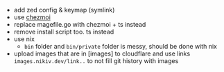 - add zed config & keymap (symlink)
- use [chezmoi](https://www.chezmoi.io/)
- replace magefile.go with chezmoi + ts instead
- remove install script too. ts instead
- use nix
  - `bin` folder and `bin/private` folder is messy, should be done with nix
- upload images that are in [images] to cloudflare and use links `images.nikiv.dev/link..` to not fill git history with images
